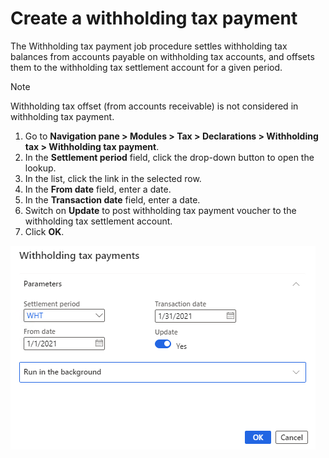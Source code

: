 

# Create a withholding tax payment

The Withholding tax payment job procedure settles withholding tax balances from accounts payable on withholding tax accounts, and offsets them to the withholding tax settlement account for a given period.

> [!NOTE] 
> Withholding tax offset (from accounts receivable) is not considered in withholding tax payment.

1. Go to **Navigation pane > Modules > Tax > Declarations > Withholding tax > Withholding tax payment**.
2. In the **Settlement period** field, click the drop-down button to open the lookup.
3. In the list, click the link in the selected row.
4. In the **From date** field, enter a date.
5. In the **Transaction date** field, enter a date.
6. Switch on **Update** to post withholding tax payment voucher to the withholding tax settlement account.
7. Click **OK**.

![](media/withholding-tax-payment.png)
